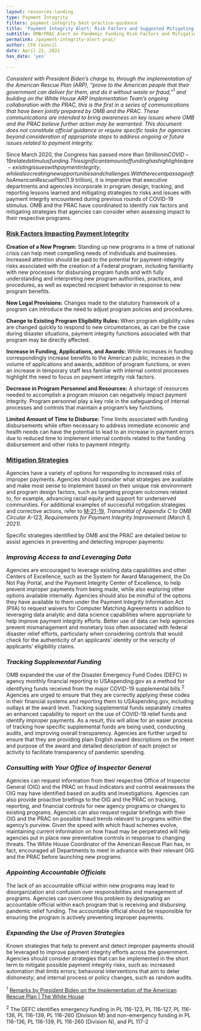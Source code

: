 ```yaml
---
layout: resources-landing
type: Payment Integrity
filters: payment-integrity best-practice-guidance
title: 'Payment Integrity Alert: Risk Factors and Suggested Mitigating Strategies from the Office of Management and Budget (OMB) Office of Federal Financial Management and the Pandemic Response Accountability Committee (PRAC)'
subtitle: OMB/PRAC Alert on Pandemic Funding Risk Factors and Mitigation Strategies
permalink: /payment-integrity-alert-prac/
author: CFO Council 
date: April 21, 2021
has_date: 'yes'

---
```

*Consistent with President Biden’s charge to, through the implementation of the American Rescue Plan (ARP), “prove to the American people that their government can deliver for them, and do it without waste or fraud,”<sup>1</sup>  and building on the White House ARP Implementation Team’s ongoing collaboration with the PRAC, this is the first in a series of communications that have been jointly prepared by OMB and the PRAC. These communications are intended to bring awareness on key issues where OMB and the PRAC believe further action may be warranted. This document does not constitute official guidance or require specific tasks for agencies beyond consideration of appropriate steps to address ongoing or future issues related to payment integrity.*

Since March 2020, the Congress has passed more than $5 trillion in COVID-19 related stimulus funding. This significant amount of funding has highlighted pre-existing issues with payment integrity, while also creating new opportunities and challenges. With the recent passage of the American Rescue Plan ($1.9 trillion), it is imperative that executive departments and agencies incorporate in program design, tracking, and reporting lessons learned and mitigating strategies to risks and issues with payment integrity encountered during previous rounds of COVID-19 stimulus. OMB and the PRAC have coordinated to identify risk factors and mitigating strategies that agencies can consider when assessing impact to their respective programs.

### <u>Risk Factors Impacting Payment Integrity</u>

<b>Creation of a New Program:</b> Standing up new programs in a time of national crisis can help meet compelling needs of individuals and businesses. Increased attention should be paid to the potential for payment-integrity risks associated with the creation of a Federal program, including familiarity with new processes for disbursing program funds and with fully understanding and interpreting new program authorities, practices, and procedures, as well as expected recipient behavior in response to new program benefits.  

<b>New Legal Provisions:</b> Changes made to the statutory framework of a program can introduce the need to adjust program policies and procedures.  

<b>Change to Existing Program Eligibility Rules:</b> When program eligibility rules are changed quickly to respond to new circumstances, as can be the case during disaster situations, payment integrity functions associated with that program may be directly affected.  

<b>Increase in Funding, Applications, and Awards:</b> While increases in funding correspondingly increase benefits to the American public, increases in the volume of applications and awards, addition of program functions, or even an increase in temporary staff less familiar with internal control processes highlight the need to focus on payment integrity risk factors. 

<b>Decrease in Program Personnel and Resources:</b> A shortage of resources needed to accomplish a program mission can negatively impact payment integrity. Program personnel play a key role in the safeguarding of internal processes and controls that maintain a program’s key functions.  


<b>Limited Amount of Time to Disburse:</b> Time limits associated with funding disbursements while often  necessary to address immediate economic and health needs can have the potential to lead to an increase in payment errors due to reduced time to implement internal controls related to the funding disbursement and other risks to payment integrity.  

### <u>Mitigation Strategies</u>

Agencies have a variety of options for responding to increased risks of improper payments. Agencies should consider what strategies are available and make most sense to implement based on their unique risk environment and program design factors, such as targeting program outcomes related to, for example, advancing racial equity and support for underserved communities. For additional examples of successful mitigation strategies and corrective actions, refer to <a href="https://www.whitehouse.gov/wp-content/uploads/2021/03/M-21-19.pdf">M-21-19</a>, *Transmittal of Appendix C to OMB Circular A-123, Requirements for Payment Integrity Improvement (March 5, 2021).* 

Specific strategies identified by OMB and the PRAC are detailed below to assist agencies in preventing and detecting improper payments:

### *Improving Access to and Leveraging Data*

Agencies are encouraged to leverage existing data capabilities and other Centers of Excellence, such as the System for Award Management, the Do Not Pay Portal, and the Payment Integrity Center of Excellence, to help prevent improper payments from being made, while also exploring other options available internally. Agencies should also be mindful of the options they have available to them under the Payment Integrity Information Act (PIIA) to request waivers for Computer Matching Agreements in addition to leveraging data analytic and data science capabilities where appropriate to help improve payment integrity efforts. Better use of data can help agencies prevent mismanagement and monetary loss often associated with federal disaster relief efforts, particularly when considering controls that would check for the authenticity of an applicants’ identity or the veracity of applicants’ eligibility claims.

### *Tracking Supplemental Funding*

OMB expanded the use of the Disaster Emergency Fund Codes (DEFC) in agency monthly financial reporting to USAspending.gov as a method for identifying funds received from the major COVID-19 supplemental bills.<sup>2</sup>  Agencies are urged to ensure that they are correctly applying these codes in their financial systems and reporting them to USAspending.gov, including outlays at the award level. Tracking supplemental funds separately creates an enhanced capability to report on the use of COVID-19 relief funds and identify improper payments. As a result, this will allow for an easier process of tracking how specific supplemental funds are being used, conducting audits, and improving overall transparency.  Agencies are further urged to ensure that they are providing plain English award descriptions on the intent and purpose of the award and detailed description of each project or activity to facilitate transparency of pandemic spending. 

### *Consulting with Your Office of Inspector General*

Agencies can request information from their respective Office of Inspector General (OIG) and the PRAC on fraud indicators and control weaknesses the OIG may have identified based on audits and investigations. Agencies can also provide proactive briefings to the OIG and the PRAC on tracking, reporting, and financial controls for new agency programs or changes to existing programs. Agencies can also request regular briefings with their OIG and the PRAC on possible fraud trends relevant to programs within the agency’s purview. Given the speed with which fraud schemes evolve, maintaining current information on how fraud may be perpetrated will help agencies put in place new preventative controls in response to changing threats. The White House Coordinator of the American Rescue Plan has, in fact, encouraged all Departments to meet in advance with their relevant OIG and the PRAC before launching new programs.

### *Appointing Accountable Officials*

The lack of an accountable official within new programs may lead to disorganization and confusion over responsibilities and management of programs. Agencies can overcome this problem by designating an accountable official within each program that is receiving and disbursing pandemic relief funding. The accountable official should be responsible for ensuring the program is actively preventing improper payments.

### *Expanding the Use of Proven Strategies* 

Known strategies that help to prevent and detect improper payments should be leveraged to improve payment integrity efforts across the government. Agencies should consider strategies that can be implemented in the short term to mitigate possible payment integrity risks, such as: increased automation that limits errors; behavioral interventions that aim to deter dishonesty; and internal process or policy changes, such as random audits.

<sup>1</sup> <a href="https://www.whitehouse.gov/briefing-room/speeches-remarks/2021/03/15/remarks-by-president-biden-on-the-implementation-of-the-american-rescue-plan/">Remarks by President Biden on the Implementation of the American Rescue Plan | The White House</a>

<sup>2</sup> The DEFC identifies emergency funding in PL 116-123, PL 116-127, PL 116-136, PL 116-139, PL 116-260 (Division M) and non-emergency funding in PL 116-136, PL 116-139, PL 116-260 (Division N), and PL 117-2